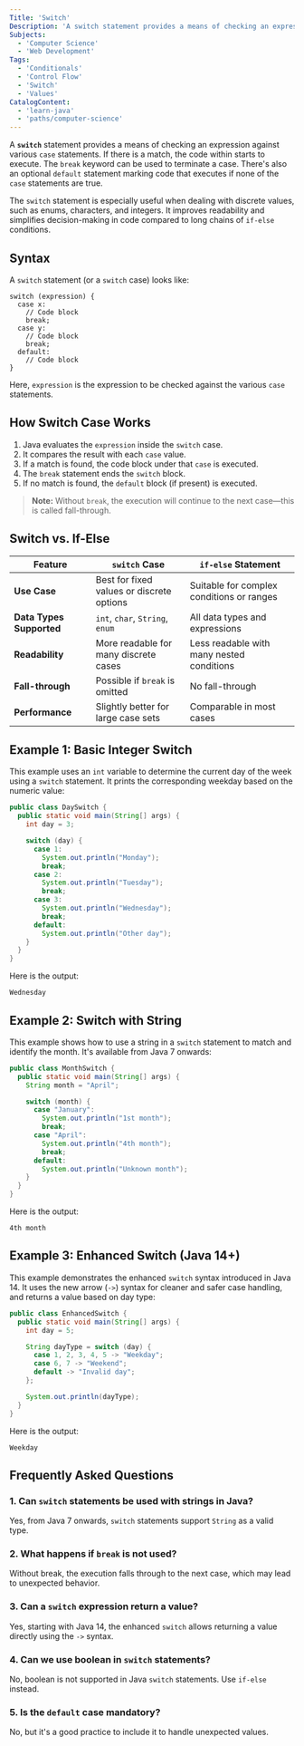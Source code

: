 ```yaml
---
Title: 'Switch'
Description: 'A switch statement provides a means of checking an expression against various case statements.'
Subjects:
  - 'Computer Science'
  - 'Web Development'
Tags:
  - 'Conditionals'
  - 'Control Flow'
  - 'Switch'
  - 'Values'
CatalogContent:
  - 'learn-java'
  - 'paths/computer-science'
---
```


A **`switch`** statement provides a means of checking an expression against various `case` statements. If there is a match, the code within starts to execute. The `break` keyword can be used to terminate a case. There's also an optional `default` statement marking code that executes if none of the `case` statements are true.

The `switch` statement is especially useful when dealing with discrete values, such as enums, characters, and integers. It improves readability and simplifies decision-making in code compared to long chains of `if-else` conditions.

## Syntax

A `switch` statement (or a `switch` case) looks like:

```pseudo
switch (expression) {
  case x:
    // Code block
    break;
  case y:
    // Code block
    break;
  default:
    // Code block
}
```

Here, `expression` is the expression to be checked against the various `case` statements.

## How Switch Case Works

1. Java evaluates the `expression` inside the `switch` case.
2. It compares the result with each `case` value.
3. If a match is found, the code block under that `case` is executed.
4. The `break` statement ends the `switch` block.
5. If no match is found, the `default` block (if present) is executed.

> **Note:** Without `break`, the execution will continue to the next case—this is called fall-through.

## Switch vs. If-Else

| Feature                  | `switch` Case                             | `if-else` Statement                       |
| ------------------------ | ----------------------------------------- | ----------------------------------------- |
| **Use Case**             | Best for fixed values or discrete options | Suitable for complex conditions or ranges |
| **Data Types Supported** | `int`, `char`, `String`, `enum`           | All data types and expressions            |
| **Readability**          | More readable for many discrete cases     | Less readable with many nested conditions |
| **Fall-through**         | Possible if `break` is omitted            | No fall-through                           |
| **Performance**          | Slightly better for large case sets       | Comparable in most cases                  |

## Example 1: Basic Integer Switch

This example uses an `int` variable to determine the current day of the week using a `switch` statement. It prints the corresponding weekday based on the numeric value:

```java
public class DaySwitch {
  public static void main(String[] args) {
    int day = 3;

    switch (day) {
      case 1:
        System.out.println("Monday");
        break;
      case 2:
        System.out.println("Tuesday");
        break;
      case 3:
        System.out.println("Wednesday");
        break;
      default:
        System.out.println("Other day");
    }
  }
}
```

Here is the output:

```shell
Wednesday
```

## Example 2: Switch with String

This example shows how to use a string in a `switch` statement to match and identify the month. It's available from Java 7 onwards:

```java
public class MonthSwitch {
  public static void main(String[] args) {
    String month = "April";

    switch (month) {
      case "January":
        System.out.println("1st month");
        break;
      case "April":
        System.out.println("4th month");
        break;
      default:
        System.out.println("Unknown month");
    }
  }
}
```

Here is the output:

```shell
4th month
```

## Example 3: Enhanced Switch (Java 14+)

This example demonstrates the enhanced `switch` syntax introduced in Java 14. It uses the new arrow (`->`) syntax for cleaner and safer case handling, and returns a value based on day type:

```java
public class EnhancedSwitch {
  public static void main(String[] args) {
    int day = 5;

    String dayType = switch (day) {
      case 1, 2, 3, 4, 5 -> "Weekday";
      case 6, 7 -> "Weekend";
      default -> "Invalid day";
    };

    System.out.println(dayType);
  }
}
```

Here is the output:

```shell
Weekday
```

## Frequently Asked Questions

### 1. Can `switch` statements be used with strings in Java?

Yes, from Java 7 onwards, `switch` statements support `String` as a valid type.

### 2. What happens if `break` is not used?

Without break, the execution falls through to the next case, which may lead to unexpected behavior.

### 3. Can a `switch` expression return a value?

Yes, starting with Java 14, the enhanced `switch` allows returning a value directly using the `->` syntax.

### 4. Can we use boolean in `switch` statements?

No, boolean is not supported in Java `switch` statements. Use `if-else` instead.

### 5. Is the `default` case mandatory?

No, but it's a good practice to include it to handle unexpected values.
